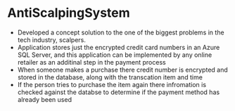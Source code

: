 # AntiScalpingSystem 

* Developed a concept solution to the one of the biggest problems in the tech industry, scalpers. 
* Application stores just the encrypted credit card numbers in an Azure SQL Server, and this application can be implemented by any online retailer as an additinal step in the      payment process
* When someone makes a purchase there credit number is encrypted and stored in the database, along with the transcation item and time
* If the person tries to purchase the item again there infromation is checked against the databse to determine if the payment method has already been used
